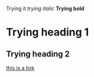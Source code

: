 Trying it
*trying italic*
**Trying bold**
# Trying heading 1
## Trying heading 2
[this is a link](https://brandonrbreeze.github.io/cse15l-lab-reports/)
